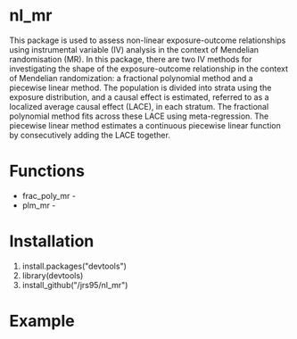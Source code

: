 # nl_mr
This package is used to assess non-linear exposure-outcome relationships using instrumental variable (IV) analysis in the context of Mendelian randomisation (MR). In this package, there are two IV methods for investigating the shape of the exposure-outcome relationship in the context of Mendelian randomization: a fractional polynomial method and a piecewise linear method. The population is divided into strata using the exposure distribution, and a causal effect is estimated, referred to as a localized average causal effect (LACE), in each stratum. The fractional polynomial method fits across these LACE using meta-regression. The piecewise linear method estimates a continuous piecewise linear function by consecutively adding the LACE together. 

# Functions
* frac_poly_mr - 
* plm_mr -

# Installation
1. install.packages("devtools")
2. library(devtools) 
3. install_github("/jrs95/nl_mr")

# Example

